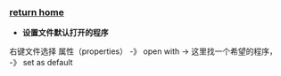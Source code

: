 ###  [**return home**](https://bitbucket.org/yulilong/my_wiki/wiki/Home)

* **设置文件默认打开的程序** 

右键文件选择 属性（properties） -》 open with -> 这里找一个希望的程序， -》  set as default

